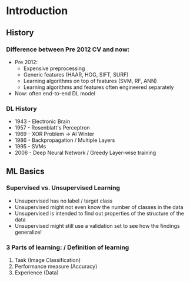 # Introduction

## History

### Difference between Pre 2012 CV and now:
- Pre 2012:
  - Expensive preprocessing
  - Generic features (HAAR, HOG, SIFT, SURF)
  - Learning algorithms on top of features (SVM, RF, ANN)
  - Learning algorithms and features often engineered separately
- Now: often end-to-end DL model

### DL History
- 1943 - Electronic Brain
- 1957 - Rosenblatt's Perceptron
- 1969 - XOR Problem -> AI Winter
- 1986 - Backpropagation / Multiple Layers
- 1995 - SVMs
- 2006 - Deep Neural Network / Greedy Layer-wise training

## ML Basics

### Supervised vs. Unsupervised Learning
- Unsupervised has no label / target class
- Unsupervised might not even know the number of classes in the data
- Unsupervised is intended to find out properties of the structure of the data
- Unsupervised might still use a validation set to see how the findings generalize!

### 3 Parts of learning: / Definition of learning
1. Task (Image Classification)
2. Performance measure (Accuracy)
3. Experience (Data)

